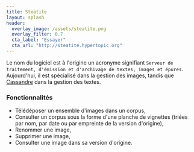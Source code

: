 ```yaml
---
title: Steatite 
layout: splash
header:
  overlay_image: /assets/steatite.png
  overlay_filter: 0.7
  cta_label: "Essayer"
  cta_url: "http://steatite.hypertopic.org"
---
```


Le nom du logiciel est à l'origine un acronyme signifiant `Serveur de traitement, d'émission et d'archivage de textes, images et épures`.
Aujourd'hui, il est spécialisé dans la gestion des images, tandis que [Cassandre](cassandre) dans la gestion des textes.

### Fonctionnalités

- Télédéposer un ensemble d'images dans un corpus,
- Consulter un corpus sous la forme d'une planche de vignettes (triées par nom, par date ou par empreinte de la version d'origine), 
- Renommer une image,
- Supprimer une image,
- Consulter une image dans sa version d'origine.

